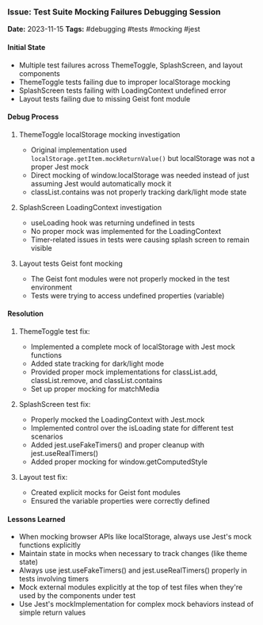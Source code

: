 ### Issue: Test Suite Mocking Failures Debugging Session
**Date:** 2023-11-15
**Tags:** #debugging #tests #mocking #jest

#### Initial State
- Multiple test failures across ThemeToggle, SplashScreen, and layout components
- ThemeToggle tests failing due to improper localStorage mocking
- SplashScreen tests failing with LoadingContext undefined error
- Layout tests failing due to missing Geist font module

#### Debug Process
1. ThemeToggle localStorage mocking investigation
   - Original implementation used `localStorage.getItem.mockReturnValue()` but localStorage was not a proper Jest mock
   - Direct mocking of window.localStorage was needed instead of just assuming Jest would automatically mock it
   - classList.contains was not properly tracking dark/light mode state

2. SplashScreen LoadingContext investigation
   - useLoading hook was returning undefined in tests
   - No proper mock was implemented for the LoadingContext
   - Timer-related issues in tests were causing splash screen to remain visible

3. Layout tests Geist font mocking
   - The Geist font modules were not properly mocked in the test environment
   - Tests were trying to access undefined properties (variable)

#### Resolution
1. ThemeToggle test fix:
   - Implemented a complete mock of localStorage with Jest mock functions
   - Added state tracking for dark/light mode
   - Provided proper mock implementations for classList.add, classList.remove, and classList.contains
   - Set up proper mocking for matchMedia

2. SplashScreen test fix:
   - Properly mocked the LoadingContext with Jest.mock
   - Implemented control over the isLoading state for different test scenarios
   - Added jest.useFakeTimers() and proper cleanup with jest.useRealTimers()
   - Added proper mocking for window.getComputedStyle

3. Layout test fix:
   - Created explicit mocks for Geist font modules
   - Ensured the variable properties were correctly defined

#### Lessons Learned
- When mocking browser APIs like localStorage, always use Jest's mock functions explicitly
- Maintain state in mocks when necessary to track changes (like theme state)
- Always use jest.useFakeTimers() and jest.useRealTimers() properly in tests involving timers
- Mock external modules explicitly at the top of test files when they're used by the components under test
- Use Jest's mockImplementation for complex mock behaviors instead of simple return values
